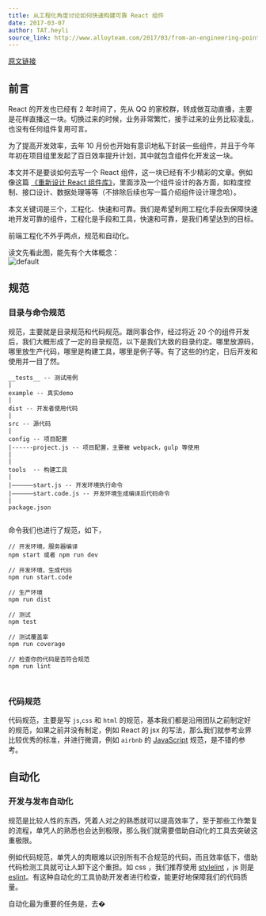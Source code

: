 ```yaml
---
title: 从工程化角度讨论如何快速构建可靠 React 组件
date: 2017-03-07
author: TAT.heyli
source_link: http://www.alloyteam.com/2017/03/from-an-engineering-point-of-view-discusses-how-to-construct-reliable-components-react/
---
```


<!-- {% raw %} - for jekyll -->

[原文链接](https://github.com/lcxfs1991/blog/issues/18)

## 前言

React 的开发也已经有 2 年时间了，先从 QQ 的家校群，转成做互动直播，主要是花样直播这一块。切换过来的时候，业务非常繁忙，接手过来的业务比较凌乱，也没有任何组件复用可言。

为了提高开发效率，去年 10 月份也开始有意识地私下封装一些组件，并且于今年年初在项目组里发起了百日效率提升计划，其中就包含组件化开发这一块。

本文并不是要谈如何去写一个 React 组件，这一块已经有不少精彩的文章。例如像这篇 [《重新设计 React 组件库》](http://mp.weixin.qq.com/s/8dZV0oKfBKp-jERguNxflw)，里面涉及一个组件设计的各方面，如粒度控制、接口设计、数据处理等等（不排除后续也写一篇介绍组件设计理念哈）。

本文关键词是三个，工程化、快速和可靠。我们是希望利用工程化手段去保障快速地开发可靠的组件，工程化是手段和工具，快速和可靠，是我们希望达到的目标。

前端工程化不外乎两点，规范和自动化。

读文先看此图，能先有个大体概念：  
![default](https://cloud.githubusercontent.com/assets/3348398/23621360/5abbdc42-02d5-11e7-9dbf-4b603fdee1ad.png)

## 规范

### 目录与命令规范

规范，主要就是目录规范和代码规范。跟同事合作，经过将近 20 个的组件开发后，我们大概形成了一定的目录规范，以下是我们大致的目录约定。哪里放源码，哪里放生产代码，哪里是构建工具，哪里是例子等。有了这些的约定，日后开发和使用并一目了然。

    __tests__ -- 测试用例
    |
    example -- 真实demo
    |
    dist -- 开发者使用代码
    |
    src -- 源代码
    |
    config -- 项目配置
    |------project.js -- 项目配置，主要被 webpack，gulp 等使用
    |      
    |   
    tools  -- 构建工具
    |  
    |——————start.js -- 开发环境执行命令
    |——————start.code.js -- 开发环境生成编译后代码命令
    |
    package.json
     

命令我们也进行了规范，如下，

    // 开发环境，服务器编译
    npm start 或者 npm run dev
     
    // 开发环境，生成代码
    npm run start.code
     
    // 生产环境
    npm run dist
     
    // 测试
    npm test
     
    // 测试覆盖率
    npm run coverage
     
    // 检查你的代码是否符合规范
    npm run lint
     
     

### 代码规范

代码规范，主要是写 `js`,`css` 和 `html` 的规范，基本我们都是沿用团队之前制定好的规范，如果之前并没有制定，例如 React 的 jsx 的写法，那么我们就参考业界比较优秀的标准，并进行微调，例如 `airbnb` 的 [JavaScript](https://github.com/airbnb/javascript) 规范，是不错的参考。

## 自动化

### 开发与发布自动化

规范是比较人性的东西，凭着人对之的熟悉就可以提高效率了，至于那些工作繁复的流程，单凭人的熟悉也会达到极限，那么我们就需要借助自动化的工具去突破这重极限。

例如代码规范，单凭人的肉眼难以识别所有不合规范的代码，而且效率低下，借助代码检测工具就可让人卸下这个重担。如 css ，我们推荐使用 [stylelint](https://github.com/stylelint/stylelint) ，js 则是 [eslint](http://eslint.org/)。有这种自动化的工具协助开发者进行检查，能更好地保障我们的代码质量。

自动化最为重要的任务是，去�


<!-- {% endraw %} - for jekyll -->